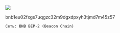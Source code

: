 ![](https://git.disroot.org/fftcc/Buy-me-a-coffee/raw/main/bnb-bep2/qr-bnb-bep2.png)

bnb1eu02fxgs7uqgzc32m9dgxdpxyh3tjmd7m45z57

`Сеть: BNB BEP-2 (Beacon Chain)`